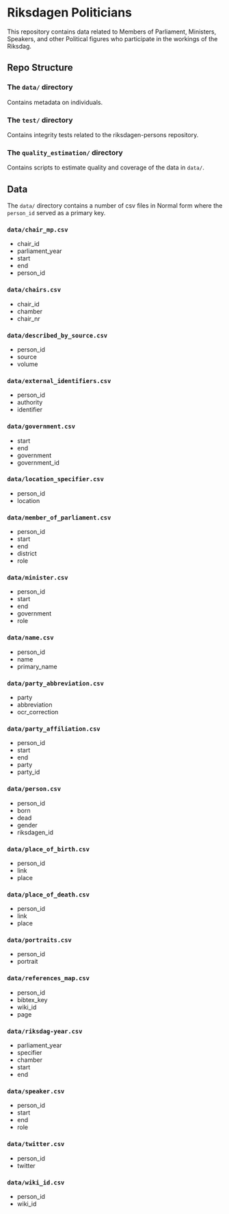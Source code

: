# Riksdagen Politicians

This repository contains data related to Members of Parliament, Ministers, Speakers, and other Political figures who participate in the workings of the Riksdag.

## Repo Structure

### The `data/` directory

Contains metadata on individuals. 


### The `test/` directory

Contains integrity tests related to the riksdagen-persons repository.

### The `quality_estimation/` directory

Contains scripts to estimate quality and coverage of the data in `data/`.


## Data

The `data/` directory contains a number of csv files in Normal form where the `person_id` served as a primary key.

### `data/chair_mp.csv`
- chair_id
- parliament_year
- start
- end
- person_id

### `data/chairs.csv`
- chair_id
- chamber
- chair_nr

### `data/described_by_source.csv`
- person_id
- source
- volume

### `data/external_identifiers.csv`
- person_id
- authority
- identifier

### `data/government.csv`
- start
- end
- government
- government_id

### `data/location_specifier.csv`
- person_id
- location

### `data/member_of_parliament.csv`
- person_id
- start
- end
- district
- role

### `data/minister.csv`
- person_id
- start
- end
- government
- role

### `data/name.csv`
- person_id
- name
- primary_name

### `data/party_abbreviation.csv`
- party
- abbreviation
- ocr_correction

### `data/party_affiliation.csv`
- person_id
- start
- end
- party
- party_id

### `data/person.csv`
- person_id
- born
- dead
- gender
- riksdagen_id

### `data/place_of_birth.csv`
- person_id
- link
- place

### `data/place_of_death.csv`
- person_id
- link
- place

### `data/portraits.csv`
- person_id
- portrait

### `data/references_map.csv`
- person_id
- bibtex_key
- wiki_id
- page

### `data/riksdag-year.csv`
- parliament_year
- specifier
- chamber
- start
- end

### `data/speaker.csv`
- person_id
- start
- end
- role

### `data/twitter.csv`
- person_id
- twitter
 
### `data/wiki_id.csv`
- person_id
- wiki_id






